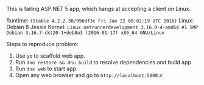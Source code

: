 This is failing ASP.NET 5 app, which hangs at accepting a client on Linux.

Runtime: `(Stable 4.2.2.30/996df3c Fri Jan 22 00:02:19 UTC 2016)`
Linux: Debian 8 Jessie
Kernel: `Linux netrunnerdevelopment 3.16.0-4-amd64 #1 SMP Debian 3.16.7-ckt20-1+deb8u3 (2016-01-17) x86_64 GNU/Linux`

Steps to reproduce problem:

1. Use `yo` to scaffold web app.
2. Run `dnu restore && dnu build` to resolve dependencies and build app
3. Run `dnx web` to start app.
4. Open any web browser and go to `http://localhost:5000`.x

